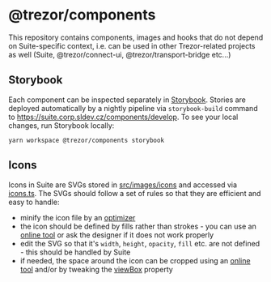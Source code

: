 # @trezor/components

This repository contains components, images and hooks that do not depend on Suite-specific context, i.e. can be used in other Trezor-related projects as well (Suite, @trezor/connect-ui, @trezor/transport-bridge etc...)

## Storybook

Each component can be inspected separately in [Storybook](https://storybook.js.org/). Stories are deployed automatically by a nightly pipeline via `storybook-build` command to https://suite.corp.sldev.cz/components/develop. To see your local changes, run Storybook locally:

`yarn workspace @trezor/components storybook`

## Icons

Icons in Suite are SVGs stored in [src/images/icons](./src/images/icons) and accessed via [icons.ts](./src/components/Icon/iconsLegacy.ts). The SVGs should follow a set of rules so that they are efficient and easy to handle:

-   minify the icon file by an [optimizer](https://iconly.io/tools/svg-cleaner)
-   the icon should be defined by fills rather than strokes - you can use an [online tool](https://iconly.io/tools/svg-convert-stroke-to-fill) or ask the designer if it does not work properly
-   edit the SVG so that it's `width`, `height`, `opacity`, `fill` etc. are not defined - this should be handled by Suite
-   if needed, the space around the icon can be cropped using an [online tool](https://svgcrop.com/) and/or by tweaking the [viewBox](https://developer.mozilla.org/en-US/docs/Web/SVG/Attribute/viewBox) property
